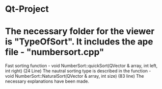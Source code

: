 # Qt-Project
# The necessary folder for the viewer is "TypeOfSort". It includes the ape file - "numbersort.cpp"
  Fast sorting function -  void NumberSort::quickSort(QVector <int>& array, int left, int right) (24 Line)
  The nautral sorting type is described in the function - void NumberSort::NaturalSort(QVector <int>& array, int size) (83 line)
The necessary explanations have been made.

